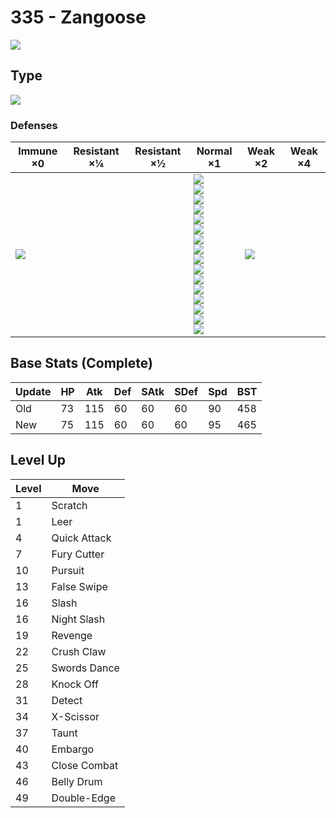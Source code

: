 # 335 - Zangoose
![][335]

## Type

![][normal]

### Defenses

Immune ×0      | Resistant ×¼ | Resistant ×½ | Normal ×1                                                                                                                                                                                                                                          | Weak ×2           | Weak ×4 | 
---            | ---          | ---          | ---                                                                                                                                                                                                                                                | ---               | ---     | 
![][ghost]<br> |              |              | ![][normal]<br> ![][flying]<br> ![][poison]<br> ![][ground]<br> ![][rock]<br> ![][bug]<br> ![][steel]<br> ![][fire]<br> ![][water]<br> ![][grass]<br> ![][electric]<br> ![][psychic]<br> ![][ice]<br> ![][dragon]<br> ![][dark]<br> ![][fairy]<br> | ![][fighting]<br> |         | 

## Base Stats (Complete)

Update | HP  | Atk | Def | SAtk | SDef | Spd | BST | 
---    | --- | --- | --- | ---  | ---  | --- | --- | 
Old    | 73  | 115 | 60  | 60   | 60   | 90  | 458 | 
New    | 75  | 115 | 60  | 60   | 60   | 95  | 465 | 

## Level Up

Level | Move         | 
---   | ---          | 
1     | Scratch      | 
1     | Leer         | 
4     | Quick Attack | 
7     | Fury Cutter  | 
10    | Pursuit      | 
13    | False Swipe  | 
16    | Slash        | 
16    | Night Slash  | 
19    | Revenge      | 
22    | Crush Claw   | 
25    | Swords Dance | 
28    | Knock Off    | 
31    | Detect       | 
34    | X-Scissor    | 
37    | Taunt        | 
40    | Embargo      | 
43    | Close Combat | 
46    | Belly Drum   | 
49    | Double-Edge  | 

[335]: ../img/pokemon/335.png
[normal]: ../img/types/normal.png
[fire]: ../img/types/fire.png
[fighting]: ../img/types/fighting.png
[water]: ../img/types/water.png
[flying]: ../img/types/flying.png
[grass]: ../img/types/grass.png
[poison]: ../img/types/poison.png
[electric]: ../img/types/electric.png
[ground]: ../img/types/ground.png
[psychic]: ../img/types/psychic.png
[rock]: ../img/types/rock.png
[ice]: ../img/types/ice.png
[bug]: ../img/types/bug.png
[dragon]: ../img/types/dragon.png
[ghost]: ../img/types/ghost.png
[dark]: ../img/types/dark.png
[steel]: ../img/types/steel.png
[fairy]: ../img/types/fairy.png

